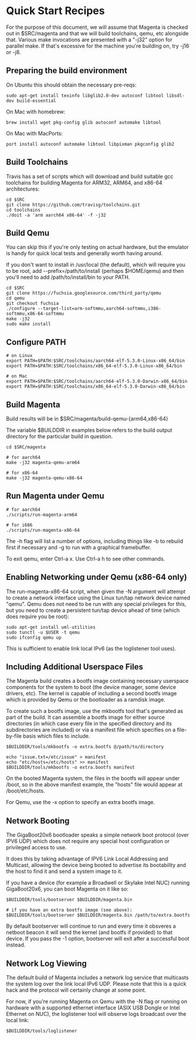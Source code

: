 # Quick Start Recipes

For the purpose of this document, we will assume that Magenta is checked
out in $SRC/magenta and that we will build toolchains, qemu, etc alongside
that.  Various make invocations are presented with a "-j32" option for
parallel make.  If that's excessive for the machine you're building on,
try -j16 or -j8.

## Preparing the build environment

On Ubuntu this should obtain the necessary pre-reqs:
```
sudo apt-get install texinfo libglib2.0-dev autoconf libtool libsdl-dev build-essential
```

On Mac with homebrew:
```
brew install wget pkg-config glib autoconf automake libtool
```

On Mac with MacPorts:
```
port install autoconf automake libtool libpixman pkgconfig glib2
```

## Build Toolchains

Travis has a set of scripts which will download and build suitable gcc toolchains
for building Magenta for ARM32, ARM64, and x86-64 architectures:

```
cd $SRC
git clone https://github.com/travisg/toolchains.git
cd toolchains
./doit -a 'arm aarch64 x86-64' -f -j32
```

## Build Qemu

You can skip this if you're only testing on actual hardware, but the emulator
is handy for quick local tests and generally worth having around.

If you don't want to install in /usr/local (the default), which will require you
to be root, add --prefix=/path/to/install  (perhaps $HOME/qemu) and then you'll
need to add /path/to/install/bin to your PATH.

```
cd $SRC
git clone https://fuchsia.googlesource.com/third_party/qemu
cd qemu
git checkout fuchsia
./configure --target-list=arm-softmmu,aarch64-softmmu,i386-softmmu,x86-64-softmmu
make -j32
sudo make install
```

## Configure PATH

```
# on Linux
export PATH=$PATH:$SRC/toolchains/aarch64-elf-5.3.0-Linux-x86_64/bin
export PATH=$PATH:$SRC/toolchains/x86_64-elf-5.3.0-Linux-x86_64/bin

# on Mac
export PATH=$PATH:$SRC/toolchains/aarch64-elf-5.3.0-Darwin-x86_64/bin
export PATH=$PATH:$SRC/toolchains/x86_64-elf-5.3.0-Darwin-x86_64/bin
```

## Build Magenta

Build results will be in $SRC/magenta/build-qemu-{arm64,x86-64}

The variable $BUILDDIR in examples below refers to the build output directory
for the particular build in question.

```
cd $SRC/magenta

# for aarch64
make -j32 magenta-qemu-arm64

# for x86-64
make -j32 magenta-qemu-x86-64
```

## Run Magenta under Qemu

```
# for aarch64
./scripts/run-magenta-arm64

# for i686
./scripts/run-magenta-x86-64
```

The -h flag will list a number of options, including things like -b to rebuild first
if necessary and -g to run with a graphical framebuffer.

To exit qemu, enter Ctrl-a x. Use Ctrl-a h to see other commands.

## Enabling Networking under Qemu (x86-64 only)

The run-magenta-x86-64 script, when given the -N argument will attempt to create
a network interface using the Linux tun/tap network device named "qemu".  Qemu
does not need to be run with any special privileges for this, but you need to
create a persistent tun/tap device ahead of time (which does require you be root):

```
sudo apt-get install uml-utilities
sudo tunctl -u $USER -t qemu
sudo ifconfig qemu up
```

This is sufficient to enable link local IPv6 (as the loglistener tool uses).

## Including Additional Userspace Files

The Magenta build creates a bootfs image containing necessary userspace components
for the system to boot (the device manager, some device drivers, etc).  The kernel
is capable of including a second bootfs image which is provided by Qemu or the
bootloader as a ramdisk image.

To create such a bootfs image, use the mkbootfs tool that's generated as part of
the build.  It can assemble a bootfs image for either source directories (in which
case every file in the specified directory and its subdirectories are included) or
via a manifest file which specifies on a file-by-file basis which files to include.

```
$BUILDDIR/tools/mkbootfs -o extra.bootfs @/path/to/directory

echo "issue.txt=/etc/issue" > manifest
echo "etc/hosts=/etc/hosts" >> manifest
$BUILDDIR/tools/mkbootfs -o extra.bootfs manifest
```

On the booted Magenta system, the files in the bootfs will appear under /boot, so
in the above manifest example, the "hosts" file would appear at /boot/etc/hosts.

For Qemu, use the -x option to specify an extra bootfs image.

## Network Booting

The GigaBoot20x6 bootloader speaks a simple network boot protocol (over IPV6 UDP)
which does not require any special host configuration or privileged access to use.

It does this by taking advantage of IPV6 Link Local Addressing and Multicast,
allowing the device being booted to advertise its bootability and the host to find
it and send a system image to it.

If you have a device (for example a Broadwell or Skylake Intel NUC) running
GigaBoot20x6, you can boot Magenta on it like so:

```
$BUILDDIR/tools/bootserver $BUILDDIR/magenta.bin

# if you have an extra bootfs image (see above):
$BUILDDIR/tools/bootserver $BUILDDIR/magenta.bin /path/to/extra.bootfs
```

By default bootserver will continue to run and every time it obsveres a netboot
beacon it will send the kernel (and bootfs if provided) to that device.  If you
pass the -1 option, bootserver will exit after a successful boot instead.

## Network Log Viewing

The default build of Magenta includes a network log service that multicasts the
system log over the link local IPv6 UDP.  Please note that this is a quick hack
and the protocol will certainly change at some point.

For now, if you're running Magenta on Qemu with the -N flag or running on hardware
with a supported ethernet interface (ASIX USB Dongle or Intel Ethernet on NUC),
the loglistener tool will observe logs broadcast over the local link:

```
$BUILDDIR/tools/loglistener
```

